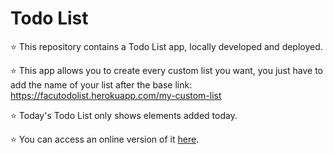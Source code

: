 # Todo List 

⭐ This repository contains a Todo List app, locally developed and deployed.

⭐ This app allows you to create every custom list you want, you just have to add the name of your list after the base link: https://facutodolist.herokuapp.com/my-custom-list

⭐ Today's Todo List only shows elements added today.

⭐ You can access an online version of it [here](https://facutodolist.herokuapp.com/).

